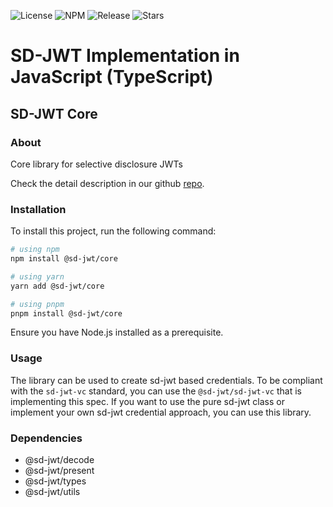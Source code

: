 ![License](https://img.shields.io/github/license/openwallet-foundation/sd-jwt-js.svg)
![NPM](https://img.shields.io/npm/v/%40sd-jwt%2Fcore)
![Release](https://img.shields.io/github/v/release/openwallet-foundation/sd-jwt-js)
![Stars](https://img.shields.io/github/stars/openwallet-foundation/sd-jwt-js)

# SD-JWT Implementation in JavaScript (TypeScript)

## SD-JWT Core

### About

Core library for selective disclosure JWTs

Check the detail description in our github [repo](https://github.com/openwallet-foundation/sd-jwt-js).

### Installation

To install this project, run the following command:

```bash
# using npm
npm install @sd-jwt/core

# using yarn
yarn add @sd-jwt/core

# using pnpm
pnpm install @sd-jwt/core
```

Ensure you have Node.js installed as a prerequisite.

### Usage

The library can be used to create sd-jwt based credentials. To be compliant with the `sd-jwt-vc` standard, you can use the `@sd-jwt/sd-jwt-vc` that is implementing this spec.
If you want to use the pure sd-jwt class or implement your own sd-jwt credential approach, you can use this library.

### Dependencies

- @sd-jwt/decode
- @sd-jwt/present
- @sd-jwt/types
- @sd-jwt/utils
